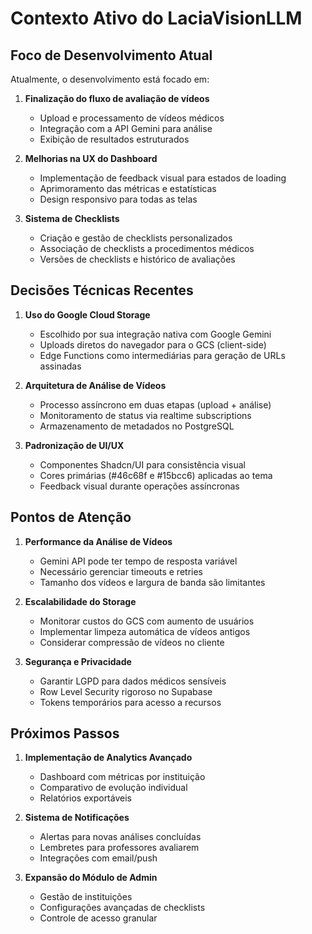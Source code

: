 # Contexto Ativo do LaciaVisionLLM

## Foco de Desenvolvimento Atual
Atualmente, o desenvolvimento está focado em:

1. **Finalização do fluxo de avaliação de vídeos**
   - Upload e processamento de vídeos médicos
   - Integração com a API Gemini para análise
   - Exibição de resultados estruturados

2. **Melhorias na UX do Dashboard**
   - Implementação de feedback visual para estados de loading
   - Aprimoramento das métricas e estatísticas
   - Design responsivo para todas as telas

3. **Sistema de Checklists**
   - Criação e gestão de checklists personalizados
   - Associação de checklists a procedimentos médicos
   - Versões de checklists e histórico de avaliações

## Decisões Técnicas Recentes
1. **Uso do Google Cloud Storage**
   - Escolhido por sua integração nativa com Google Gemini
   - Uploads diretos do navegador para o GCS (client-side)
   - Edge Functions como intermediárias para geração de URLs assinadas

2. **Arquitetura de Análise de Vídeos**
   - Processo assíncrono em duas etapas (upload + análise)
   - Monitoramento de status via realtime subscriptions
   - Armazenamento de metadados no PostgreSQL

3. **Padronização de UI/UX**
   - Componentes Shadcn/UI para consistência visual
   - Cores primárias (#46c68f e #15bcc6) aplicadas ao tema
   - Feedback visual durante operações assíncronas

## Pontos de Atenção
1. **Performance da Análise de Vídeos**
   - Gemini API pode ter tempo de resposta variável
   - Necessário gerenciar timeouts e retries
   - Tamanho dos vídeos e largura de banda são limitantes

2. **Escalabilidade do Storage**
   - Monitorar custos do GCS com aumento de usuários
   - Implementar limpeza automática de vídeos antigos
   - Considerar compressão de vídeos no cliente

3. **Segurança e Privacidade**
   - Garantir LGPD para dados médicos sensíveis
   - Row Level Security rigoroso no Supabase
   - Tokens temporários para acesso a recursos

## Próximos Passos
1. **Implementação de Analytics Avançado**
   - Dashboard com métricas por instituição
   - Comparativo de evolução individual
   - Relatórios exportáveis

2. **Sistema de Notificações**
   - Alertas para novas análises concluídas
   - Lembretes para professores avaliarem
   - Integrações com email/push

3. **Expansão do Módulo de Admin**
   - Gestão de instituições
   - Configurações avançadas de checklists
   - Controle de acesso granular
